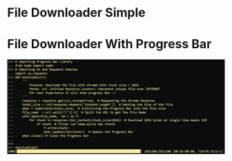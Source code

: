 # File Downloader Simple

# File Downloader With Progress Bar
![Demo Image](sample.PNG "Demp Image")
